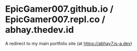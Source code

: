 # EpicGamer007.github.io / EpicGamer007.repl.co / abhay.thedev.id

A redirect to my main portfolio site (at https://abhay7.is-a.dev)
